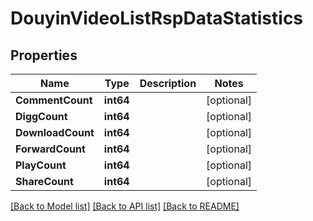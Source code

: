 # DouyinVideoListRspDataStatistics

## Properties

Name | Type | Description | Notes
------------ | ------------- | ------------- | -------------
**CommentCount** | **int64** |  | [optional] 
**DiggCount** | **int64** |  | [optional] 
**DownloadCount** | **int64** |  | [optional] 
**ForwardCount** | **int64** |  | [optional] 
**PlayCount** | **int64** |  | [optional] 
**ShareCount** | **int64** |  | [optional] 

[[Back to Model list]](../README.md#documentation-for-models) [[Back to API list]](../README.md#documentation-for-api-endpoints) [[Back to README]](../README.md)


